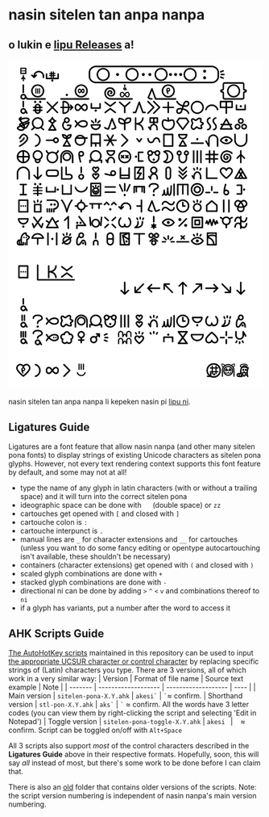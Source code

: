 # nasin sitelen tan anpa nanpa

## o lukin e [lipu Releases](https://github.com/ETBCOR/nasin-nanpa/releases) a!

![nasin nanpa 3.1.0](/renders/nasin-nanpa-3.1.0.png)

nasin sitelen tan anpa nanpa li kepeken nasin pi [lipu ni](https://www.kreativekorp.com/ucsur/charts/sitelen.html).

## Ligatures Guide
Ligatures are a font feature that allow nasin nanpa (and other many sitelen pona fonts) to display strings of existing Unicode characters as sitelen pona glyphs. However, not every text rendering context supports this font feature by default, and some may not at all! 
- type the name of any glyph in latin characters (with or without a trailing space) and it will turn into the correct sitelen pona
- ideographic space can be done with `  ` (double space) or `zz`
- cartouches get opened with `[` and closed with `]`
- cartouche colon is `:`
- cartouche interpunct is `.`
- manual lines are `_` for character extensions and `__` for cartouches (unless you want to do some fancy editing or opentype autocartouching isn't available, these shouldn't be necessary)
- containers (character extensions) get opened with `(` and closed with `)`
- scaled glyph combinations are done with `+`
- stacked glyph combinations are done with `-`
- directional ni can be done by adding `>` `^` `<` `v` and combinations thereof to `ni`
- if a glyph has variants, put a number after the word to access it

## AHK Scripts Guide

[The AutoHotKey scripts](/ahk-script/) maintained in this repository can be used to input [the appropriate UCSUR character or control character](https://www.kreativekorp.com/ucsur/charts/sitelen.html) by replacing specific strings of (Latin) characters you type. There are 3 versions, all of which work in a very similar way:
| Version | Format of file name | Source text example | Note |
| ------- | ------------------- | ------------------- | ---- |
| Main version | `sitelen-pona-X.Y.ahk` | ``akesi`​`` | ``​`​`` ≈ confirm.
| Shorthand version | `stl-pon-X.Y.ahk` | ``aks`​`` | ``​`​`` ≈ confirm. All the words have 3 letter codes (you can view them by right-clicking the script and selecting 'Edit in Notepad')
| Toggle version | `sitelen-pona-toggle-X.Y.ahk` | `akesi ` | ` ` ≈ confirm. Script can be toggled on/off with `Alt+Space`

All 3 scripts also support *most* of the control characters described in the __Ligatures Guide__ above in their respective formats.
Hopefully, soon, this will say *all* instead of most, but there's some work to be done before I can claim that.

There is also an [old](/ahk-script/old/) folder that contains older versions of the scripts.
Note: the script version numbering is independent of nasin nanpa's main version numbering.
